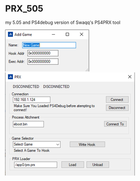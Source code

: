 # PRX_505
my 5.05 and PS4debug version of Swaqq's PS4PRX tool

![screenshot](addgame.png)
![screenshot](app.png)
